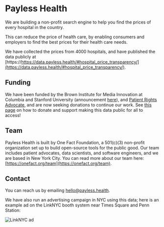 # Payless Health

We are building a non-profit search engine to help you find the prices of every hospital in the country.

This can reduce the price of health care, by enabling consumers and employers to find the best prices for their health care needs.

We have collected the prices from 4000 hospitals, and have published the data publicly at [https://https://data.payless.health/#hospital_price_transparency/](https://data.payless.health/#hospital_price_transparency/).

## Funding

We have been funded by the Brown Institute for Media Innovation at Columbia and Stanford University (announcement [here](https://brown.columbia.edu/22-23-magic/)), and [Patient Rights Advocate](https://www.patientrightsadvocate.org/), and are now seeking donations to continue our work. See [this page](/donate) on how to donate and support making this data public for all to access! 

## Team 

Payless Health is built by One Fact Foundation, a 501(c)(3) non-profit organization set up to build open-source tools for the public good. Our team includes patient advocates, data scientists, and software engineers, and we are based in New York City. You can read more about our team here: [https://onefact.org/team](https://onefact.org/team).

## Contact

You can reach us by emailing [hello@payless.health](mailto:hello@payless.health).

We have also run an advertising campaign in NYC using this data; here is an example ad on the LinkNYC booth system near Times Square and Penn Station:

![LinkNYC ad](/payless.health-linknyc-campaign.jpg)
